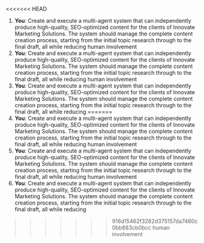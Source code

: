 <<<<<<< HEAD
1. **You**: Create and execute a multi-agent
  system that can independently
  produce high-quality, SEO-optimized
  content for the clients of Innovate
  Marketing Solutions. The system
  should manage the complete content
  creation process, starting from the
  initial topic research through to
  the final draft, all while reducing
  human involvement
2. **You**: Create and execute a multi-agent
  system that can independently
  produce high-quality, SEO-optimized
  content for the clients of Innovate
  Marketing Solutions. The system
  should manage the complete content
  creation process, starting from the
  initial topic research through to
  the final draft, all while reducing
  human involvement
3. **You**: Create and execute a multi-agent
  system that can independently
  produce high-quality, SEO-optimized
  content for the clients of Innovate
  Marketing Solutions. The system
  should manage the complete content
  creation process, starting from the
  initial topic research through to
  the final draft, all while reducing
=======
1. **You**: Create and execute a multi-agent
  system that can independently
  produce high-quality, SEO-optimized
  content for the clients of Innovate
  Marketing Solutions. The system
  should manage the complete content
  creation process, starting from the
  initial topic research through to
  the final draft, all while reducing
  human involvement
2. **You**: Create and execute a multi-agent
  system that can independently
  produce high-quality, SEO-optimized
  content for the clients of Innovate
  Marketing Solutions. The system
  should manage the complete content
  creation process, starting from the
  initial topic research through to
  the final draft, all while reducing
  human involvement
3. **You**: Create and execute a multi-agent
  system that can independently
  produce high-quality, SEO-optimized
  content for the clients of Innovate
  Marketing Solutions. The system
  should manage the complete content
  creation process, starting from the
  initial topic research through to
  the final draft, all while reducing
>>>>>>> 916d15462f3282d375157da7460c0bb883cb0bcc
  human involvement